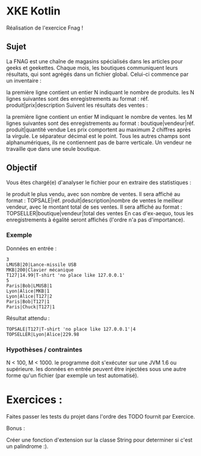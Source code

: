 
# XKE Kotlin

Réalisation de l'exercice Fnag !

## Sujet

La FNAG est une chaîne de magasins spécialisés dans les articles pour geeks et geekettes. Chaque mois, les boutiques communiquent leurs résultats, qui sont agrégés dans un fichier global. Celui-ci commence par un inventaire :

la première ligne contient un entier N indiquant le nombre de produits.
les N lignes suivantes sont des enregistrements au format :
réf. produit|prix|description
Suivent les résultats des ventes :

la première ligne contient un entier M indiquant le nombre de ventes.
les M lignes suivantes sont des enregistrements au format :
boutique|vendeur|réf. produit|quantité vendue
Les prix comportent au maximum 2 chiffres après la virgule. Le séparateur décimal est le point. Tous les autres champs sont alphanumériques, ils ne contiennent pas de barre verticale. Un vendeur ne travaille que dans une seule boutique.

## Objectif
Vous êtes chargé(e) d'analyser le fichier pour en extraire des statistiques :

le produit le plus vendu, avec son nombre de ventes. Il sera affiché au format :
TOPSALE|réf. produit|description|nombre de ventes
le meilleur vendeur, avec le montant total de ses ventes. Il sera affiché au format :
TOPSELLER|boutique|vendeur|total des ventes
En cas d'ex-aequo, tous les enregistrements à égalité seront affichés (l'ordre n'a pas d'importance).

### Exemple

Données en entrée :

    3
    LMUSB|20|Lance-missile USB
    MKB|200|Clavier mécanique
    T127|14.99|T-shirt 'no place like 127.0.0.1'
    5
    Paris|Bob|LMUSB|1
    Lyon|Alice|MKB|1
    Lyon|Alice|T127|2
    Paris|Bob|T127|1
    Paris|Chuck|T127|1

Résultat attendu :

    TOPSALE|T127|T-shirt 'no place like 127.0.0.1'|4
    TOPSELLER|Lyon|Alice|229.98


### Hypothèses / contraintes

N < 100, M < 1000.
le programme doit s'exécuter sur une JVM 1.6 ou supérieure.
les données en entrée peuvent être injectées sous une autre forme qu'un fichier (par exemple un test automatisé).

# Exercices :

Faites passer les tests du projet dans l'ordre des TODO fournit par Exercice.

Bonus :

Créer une fonction d'extension sur la classe String pour determiner si c'est un palindrome :).

